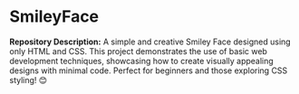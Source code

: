 # SmileyFace
**Repository Description:**   A simple and creative Smiley Face designed using only HTML and CSS. This project demonstrates the use of basic web development techniques, showcasing how to create visually appealing designs with minimal code. Perfect for beginners and those exploring CSS styling! 😊
